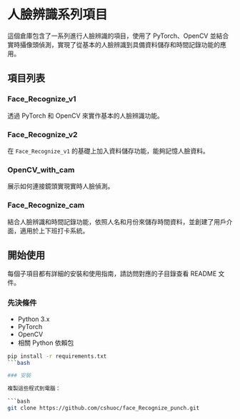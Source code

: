 # 人臉辨識系列項目

這個倉庫包含了一系列進行人臉辨識的項目，使用了 PyTorch、OpenCV 並結合實時攝像頭偵測，實現了從基本的人臉辨識到具備資料儲存和時間記錄功能的應用。

## 項目列表

### Face_Recognize_v1

透過 PyTorch 和 OpenCV 來實作基本的人臉辨識功能。

### Face_Recognize_v2

在 `Face_Recognize_v1` 的基礎上加入資料儲存功能，能夠記憶人臉資料。

### OpenCV_with_cam

展示如何連接鏡頭實現實時人臉偵測。

### Face_Recognize_cam

結合人臉辨識和時間記錄功能，依照人名和月份來儲存時間資料，並創建了用戶介面，適用於上下班打卡系統。

## 開始使用

每個子項目都有詳細的安裝和使用指南，請訪問對應的子目錄查看 README 文件。

### 先決條件

- Python 3.x
- PyTorch
- OpenCV
- 相關 Python 依賴包
```bash
pip install -r requirements.txt
```bash

### 安裝

複製這些程式到電腦：

```bash
git clone https://github.com/cshuoc/face_Recognize_punch.git


